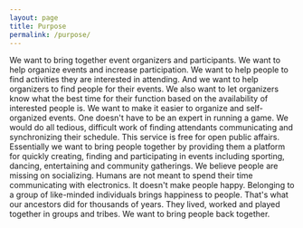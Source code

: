 ```yaml
---
layout: page
title: Purpose
permalink: /purpose/
---
```

We want to bring together event organizers and participants. We want to help organize events and increase participation. We want to help people to find activities they are interested in attending. And we want to help organizers to find people for their events. We also want to let organizers know what the best time for their function based on the availability of interested people is. We want to make it easier to organize and self-organized events. One doesn't have to be an expert in running a game. We would do all tedious, difficult work of finding attendants communicating and synchronizing their schedule. This service is free for open public affairs. Essentially we want to bring people together by providing them a platform for quickly creating, finding and participating in events including sporting, dancing, entertaining and community gatherings. We believe people are missing on socializing. Humans are not meant to spend their time communicating with electronics. It doesn't make people happy. Belonging to a group of like-minded individuals brings happiness to people. That's what our ancestors did for thousands of years. They lived, worked and played together in groups and tribes. We want to bring people back together.
